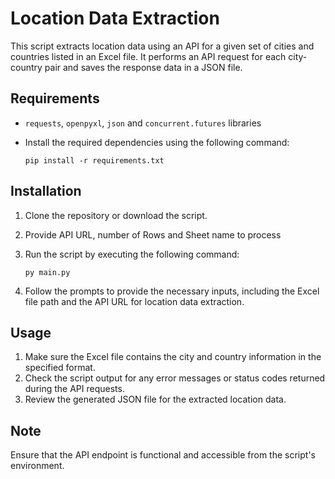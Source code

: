 # Location Data Extraction

This script extracts location data using an API for a given set of cities and countries listed in an Excel file. It performs an API request for each city-country pair and saves the response data in a JSON file.

## Requirements

- `requests`, `openpyxl`, `json` and `concurrent.futures` libraries

- Install the required dependencies using the following command:

    ```
    pip install -r requirements.txt
    ```


## Installation

1. Clone the repository or download the script.

2. Provide API URL, number of Rows and Sheet name to process

3. Run the script by executing the following command:

    ```
    py main.py
    ```

4. Follow the prompts to provide the necessary inputs, including the Excel file path and the API URL for location data extraction.

## Usage

1. Make sure the Excel file contains the city and country information in the specified format.
2. Check the script output for any error messages or status codes returned during the API requests.
3. Review the generated JSON file for the extracted location data.

## Note

Ensure that the API endpoint is functional and accessible from the script's environment.